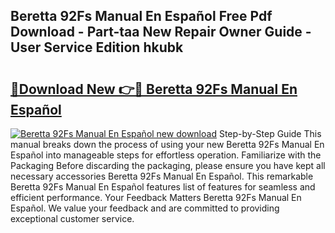 ## Beretta 92Fs Manual En Español Free Pdf Download - Part-taa New Repair Owner Guide - User Service Edition hkubk

# <h2><a href="http://bc15895.oget.top/?id=Beretta+92Fs+Manual+En+Espa%c3%b1ol">🔗Download New 👉🔴 Beretta 92Fs Manual En Español</a></h2>

[![Beretta 92Fs Manual En Español new download](https://i.imgur.com/5g1atiW.png)](http://bc15895.oget.top/?id=Beretta+92Fs+Manual+En+Espa%c3%b1ol)
Step-by-Step Guide This manual breaks down the process of using your new Beretta 92Fs Manual En Español into manageable steps for effortless operation. Familiarize with the Packaging Before discarding the packaging, please ensure you have kept all necessary accessories Beretta 92Fs Manual En Español. This remarkable Beretta 92Fs Manual En Español features list of features for seamless and efficient performance. Your Feedback Matters Beretta 92Fs Manual En Español. We value your feedback and are committed to providing exceptional customer service.
